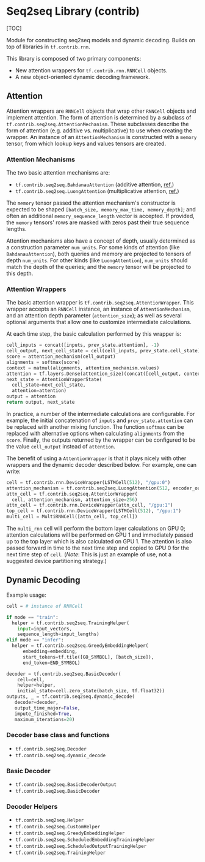 # Seq2seq Library (contrib)
[TOC]

Module for constructing seq2seq models and dynamic decoding.  Builds on top of
libraries in `tf.contrib.rnn`.

This library is composed of two primary components:

*   New attention wrappers for `tf.contrib.rnn.RNNCell` objects.
*   A new object-oriented dynamic decoding framework.

## Attention

Attention wrappers are `RNNCell` objects that wrap other `RNNCell` objects and
implement attention.  The form of attention is determined by a subclass of
`tf.contrib.seq2seq.AttentionMechanism`.  These subclasses describe the form
of attention (e.g. additive vs. multiplicative) to use when creating the
wrapper.  An instance of an `AttentionMechanism` is constructed with a
`memory` tensor, from which lookup keys and values tensors are created.

### Attention Mechanisms

The two basic attention mechanisms are:
*   `tf.contrib.seq2seq.BahdanauAttention` (additive attention,
    [ref.](https://arxiv.org/abs/1409.0473))
*   `tf.contrib.seq2seq.LuongAttention` (multiplicative attention,
    [ref.](https://arxiv.org/abs/1508.04025))

The `memory` tensor passed the attention mechanism's constructor is expected to
be shaped `[batch_size, memory_max_time, memory_depth]`; and often an additional
`memory_sequence_length` vector is accepted.  If provided, the `memory`
tensors' rows are masked with zeros past their true sequence lengths.

Attention mechanisms also have a concept of depth, usually determined as a
construction parameter `num_units`.  For some kinds of attention (like
`BahdanauAttention`), both queries and memory are projected to tensors of depth
`num_units`.  For other kinds (like `LuongAttention`), `num_units` should match
the depth of the queries; and the `memory` tensor will be projected to this
depth.

### Attention Wrappers

The basic attention wrapper is `tf.contrib.seq2seq.AttentionWrapper`.
This wrapper accepts an `RNNCell` instance, an instance of `AttentionMechanism`,
and an attention depth parameter (`attention_size`); as well as several
optional arguments that allow one to customize intermediate calculations.

At each time step, the basic calculation performed by this wrapper is:

```python
cell_inputs = concat([inputs, prev_state.attention], -1)
cell_output, next_cell_state = cell(cell_inputs, prev_state.cell_state)
score = attention_mechanism(cell_output)
alignments = softmax(score)
context = matmul(alignments, attention_mechanism.values)
attention = tf.layers.Dense(attention_size)(concat([cell_output, context], 1))
next_state = AttentionWrapperState(
  cell_state=next_cell_state,
  attention=attention)
output = attention
return output, next_state
```

In practice, a number of the intermediate calculations are configurable.
For example, the initial concatenation of `inputs` and `prev_state.attention`
can be replaced with another mixing function.  The function `softmax` can
be replaced with alternative options when calculating `alignments` from the
`score`.  Finally, the outputs returned by the wrapper can be configured to
be the value `cell_output` instead of `attention`.

The benefit of using a `AttentionWrapper` is that it plays nicely with
other wrappers and the dynamic decoder described below.  For example, one can
write:

```python
cell = tf.contrib.rnn.DeviceWrapper(LSTMCell(512), "/gpu:0")
attention_mechanism = tf.contrib.seq2seq.LuongAttention(512, encoder_outputs)
attn_cell = tf.contrib.seq2seq.AttentionWrapper(
  cell, attention_mechanism, attention_size=256)
attn_cell = tf.contrib.rnn.DeviceWrapper(attn_cell, "/gpu:1")
top_cell = tf.contrib.rnn.DeviceWrapper(LSTMCell(512), "/gpu:1")
multi_cell = MultiRNNCell([attn_cell, top_cell])
```

The `multi_rnn` cell will perform the bottom layer calculations on GPU 0;
attention calculations will be performed on GPU 1 and immediately passed
up to the top layer which is also calculated on GPU 1.  The attention is
also passed forward in time to the next time step and copied to GPU 0 for the
next time step of `cell`.  (*Note*: This is just an example of use,
not a suggested device partitioning strategy.)

## Dynamic Decoding

Example usage:

``` python
cell = # instance of RNNCell

if mode == "train":
  helper = tf.contrib.seq2seq.TrainingHelper(
    input=input_vectors,
    sequence_length=input_lengths)
elif mode == "infer":
  helper = tf.contrib.seq2seq.GreedyEmbeddingHelper(
      embedding=embedding,
      start_tokens=tf.tile([GO_SYMBOL], [batch_size]),
      end_token=END_SYMBOL)

decoder = tf.contrib.seq2seq.BasicDecoder(
    cell=cell,
    helper=helper,
    initial_state=cell.zero_state(batch_size, tf.float32))
outputs, _ = tf.contrib.seq2seq.dynamic_decode(
   decoder=decoder,
   output_time_major=False,
   impute_finished=True,
   maximum_iterations=20)
```

### Decoder base class and functions
*   `tf.contrib.seq2seq.Decoder`
*   `tf.contrib.seq2seq.dynamic_decode`

### Basic Decoder
*   `tf.contrib.seq2seq.BasicDecoderOutput`
*   `tf.contrib.seq2seq.BasicDecoder`

### Decoder Helpers
*   `tf.contrib.seq2seq.Helper`
*   `tf.contrib.seq2seq.CustomHelper`
*   `tf.contrib.seq2seq.GreedyEmbeddingHelper`
*   `tf.contrib.seq2seq.ScheduledEmbeddingTrainingHelper`
*   `tf.contrib.seq2seq.ScheduledOutputTrainingHelper`
*   `tf.contrib.seq2seq.TrainingHelper`
